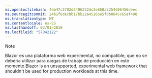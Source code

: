 ```yaml
---
ms.openlocfilehash: 4eb47c2702d2496222dc3e860a5254d06456deec
ms.sourcegitcommit: 24b1f6decbb17bb22a45166e5fdb0845c65af498
ms.translationtype: MT
ms.contentlocale: es-ES
ms.lasthandoff: 03/01/2019
ms.locfileid: "57042122"
---
```

> [!NOTE]
> <span data-ttu-id="91e4d-101">Blazor es una plataforma web experimental, no compatible, que no se debería utilizar para cargas de trabajo de producción en este momento.</span><span class="sxs-lookup"><span data-stu-id="91e4d-101">Blazor is an unsupported, experimental web framework that shouldn't be used for production workloads at this time.</span></span>
